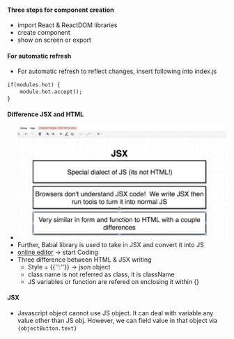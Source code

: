 #### Three steps for component creation
* import React & ReactDOM libraries
* create component
* show on screen or export

#### For automatic refresh
* For automatic refresh to reflect changes, insert following into index.js
 ```
 if(modules.hot) {
     module.hot.accept();
 }
 ```

#### Difference JSX and HTML
* ![dia](./dia/jsx.jpeg)
* Further, Babal library is used to take in JSX and convert it into JS
* [online editor](https://codepen.io/) -> start Coding
* Three difference between HTML & JSX writing
  * Style = {{'':''}} -> json object
  * class name is not referred as class, it is className
  * JS variables or function are refered on enclosing it within {}

#### JSX
* Javascript object cannot use JS object. It can deal with variable any value other than JS obj.
   However, we can field value in that object via ```{objectButton.text}```


   